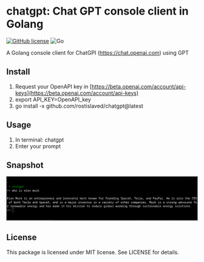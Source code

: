 chatgpt: Chat GPT console client in Golang
======================

[![GitHub license](https://img.shields.io/badge/license-MIT-blue.svg)](https://raw.githubusercontent.com/rostislaved/chatgpt/master/LICENSE) ![Go](https://github.com/rostislaved/chatgpt/workflows/Go/badge.svg)

A Golang console client for ChatGPI (<https://chat.openai.com>) using GPT

Install
--------------

1. Request your OpenAPI key in [https://beta.openai.com/account/api-keys](https://beta.openai.com/account/api-keys)
2. export API_KEY=OpenAPI_key
3. go install -x github.com/rostislaved/chatgpt@latest

Usage
---------------------

1. In terminal: chatgpt
2. Enter your prompt

Snapshot
---------------
![](img/chatgpt.png)

License
---------------

This package is licensed under MIT license. See LICENSE for details.
